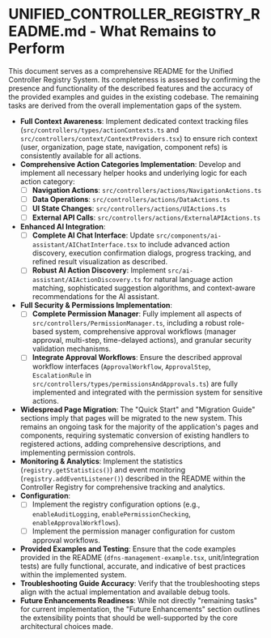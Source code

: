 # UNIFIED_CONTROLLER_REGISTRY_README.md - What Remains to Perform

This document serves as a comprehensive README for the Unified Controller Registry System. Its completeness is assessed by confirming the presence and functionality of the described features and the accuracy of the provided examples and guides in the existing codebase. The remaining tasks are derived from the overall implementation gaps of the system.

*   **Full Context Awareness**: Implement dedicated context tracking files (`src/controllers/types/actionContexts.ts` and `src/controllers/context/ContextProviders.tsx`) to ensure rich context (user, organization, page state, navigation, component refs) is consistently available for all actions.
*   **Comprehensive Action Categories Implementation**: Develop and implement all necessary helper hooks and underlying logic for each action category:
    -   [ ] **Navigation Actions**: `src/controllers/actions/NavigationActions.ts`
    -   [ ] **Data Operations**: `src/controllers/actions/DataActions.ts`
    -   [ ] **UI State Changes**: `src/controllers/actions/UIActions.ts`
    -   [ ] **External API Calls**: `src/controllers/actions/ExternalAPIActions.ts`
*   **Enhanced AI Integration**:
    -   [ ] **Complete AI Chat Interface**: Update `src/components/ai-assistant/AIChatInterface.tsx` to include advanced action discovery, execution confirmation dialogs, progress tracking, and refined result visualization as described.
    -   [ ] **Robust AI Action Discovery**: Implement `src/ai-assistant/AIActionDiscovery.ts` for natural language action matching, sophisticated suggestion algorithms, and context-aware recommendations for the AI assistant.
*   **Full Security & Permissions Implementation**:
    -   [ ] **Complete Permission Manager**: Fully implement all aspects of `src/controllers/PermissionManager.ts`, including a robust role-based system, comprehensive approval workflows (manager approval, multi-step, time-delayed actions), and granular security validation mechanisms.
    -   [ ] **Integrate Approval Workflows**: Ensure the described approval workflow interfaces (`ApprovalWorkflow`, `ApprovalStep`, `EscalationRule` in `src/controllers/types/permissionsAndApprovals.ts`) are fully implemented and integrated with the permission system for sensitive actions.
*   **Widespread Page Migration**: The "Quick Start" and "Migration Guide" sections imply that pages will be migrated to the new system. This remains an ongoing task for the majority of the application's pages and components, requiring systematic conversion of existing handlers to registered actions, adding comprehensive descriptions, and implementing permission controls.
*   **Monitoring & Analytics**: Implement the statistics (`registry.getStatistics()`) and event monitoring (`registry.addEventListener()`) described in the README within the Controller Registry for comprehensive tracking and analytics.
*   **Configuration**:
    -   [ ] Implement the registry configuration options (e.g., `enableAuditLogging`, `enablePermissionChecking`, `enableApprovalWorkflows`).
    -   [ ] Implement the permission manager configuration for custom approval workflows.
*   **Provided Examples and Testing**: Ensure that the code examples provided in the README (`dfns-management-example.tsx`, unit/integration tests) are fully functional, accurate, and indicative of best practices within the implemented system.
*   **Troubleshooting Guide Accuracy**: Verify that the troubleshooting steps align with the actual implementation and available debug tools.
*   **Future Enhancements Readiness**: While not directly "remaining tasks" for current implementation, the "Future Enhancements" section outlines the extensibility points that should be well-supported by the core architectural choices made.